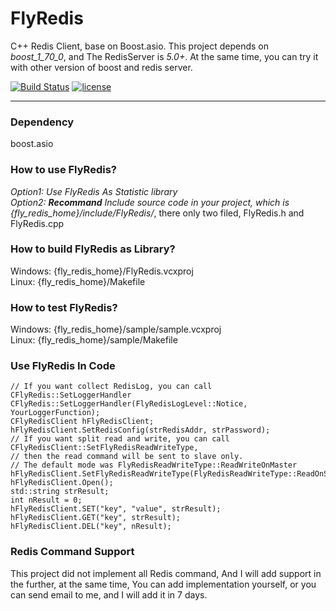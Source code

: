 # FlyRedis
C++ Redis Client, base on Boost.asio.
This project depends on *boost_1_70_0*, and The RedisServer is *5.0+*. At the same time, you can try it with other version of boost and redis server.

[![Build Status](https://travis-ci.com/icerlion/FlyRedis.svg?branch=master)](https://travis-ci.com/icerlion/FlyRedis)
[![license](https://img.shields.io/github/license/icerlion/FlyRedis.svg)](https://github.com/icerlion/FlyRedis/blob/master/LICENSE)


****

### Dependency
boost.asio

### How to use FlyRedis?

*Option1: Use FlyRedis As Statistic library*  
*Option2: ___Recommand___ Include source code in your project, which is {fly_redis_home}/include/FlyRedis/*, there only two filed, FlyRedis.h and FlyRedis.cpp  

### How to build FlyRedis as Library?
Windows: {fly_redis_home}/FlyRedis.vcxproj    
Linux: {fly_redis_home}/Makefile    

### How to test FlyRedis?
Windows: {fly_redis_home}/sample/sample.vcxproj  
Linux: {fly_redis_home}/sample/Makefile  

### Use FlyRedis In Code

```
// If you want collect RedisLog, you can call CFlyRedis::SetLoggerHandler
CFlyRedis::SetLoggerHandler(FlyRedisLogLevel::Notice, YourLoggerFunction);
CFlyRedisClient hFlyRedisClient;
hFlyRedisClient.SetRedisConfig(strRedisAddr, strPassword);
// If you want split read and write, you can call CFlyRedisClient::SetFlyRedisReadWriteType, 
// then the read command will be sent to slave only.
// The default mode was FlyRedisReadWriteType::ReadWriteOnMaster
hFlyRedisClient.SetFlyRedisReadWriteType(FlyRedisReadWriteType::ReadOnSlaveWriteOnMaster);
hFlyRedisClient.Open();
std::string strResult;
int nResult = 0;
hFlyRedisClient.SET("key", "value", strResult);
hFlyRedisClient.GET("key", strResult);
hFlyRedisClient.DEL("key", nResult);
```

### Redis Command Support

This project did not implement all Redis command, And I will add support in the further, at the same time, You can add implementation yourself, or you can send email to me, and I will add it in 7 days.
